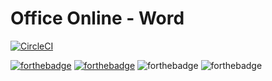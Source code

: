 # Office Online - Word  

[![CircleCI](https://circleci.com/gh/SimplyCodin/OfficeOnlineWord/tree/master.svg?style=svg)](https://circleci.com/gh/SimplyCodin/OfficeOnlineWord/tree/master)

[![forthebadge](http://forthebadge.com/images/badges/uses-html.svg)](https://developer.mozilla.org/html)
[![forthebadge](http://forthebadge.com/images/badges/uses-js.svg)](https://developer.mozilla.org/js)
![forthebadge](http://forthebadge.com/images/badges/designed-in-ms-paint.svg)
![forthebadge](http://forthebadge.com/images/badges/powered-by-responsibility.svg)
